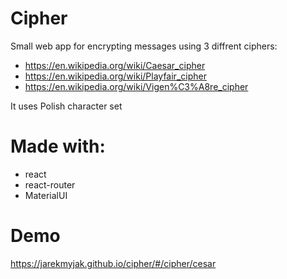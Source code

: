# Cipher
Small web app for encrypting messages using 3 diffrent ciphers:
 - https://en.wikipedia.org/wiki/Caesar_cipher
 - https://en.wikipedia.org/wiki/Playfair_cipher
 - https://en.wikipedia.org/wiki/Vigen%C3%A8re_cipher

It uses Polish character set

# Made with:
 - react
 - react-router
 - MaterialUI

# Demo
https://jarekmyjak.github.io/cipher/#/cipher/cesar
